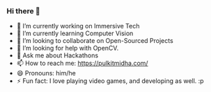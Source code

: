 ### Hi there 👋

<!--
**midopooler/midopooler** is a ✨ _special_ ✨ repository because its `README.md` (this file) appears on your GitHub profile.

Here are some ideas to get you started:
-->
- 🔭 I’m currently working on Immersive Tech 
- 🌱 I’m currently learning Computer Vision
- 👯 I’m looking to collaborate on Open-Sourced Projects
- 🤔 I’m looking for help with OpenCV.
- 💬 Ask me about Hackathons
- 📫 How to reach me: https://pulkitmidha.com/
- 😄 Pronouns: him/he
- ⚡ Fun fact: I love playing video games, and developing as well. :p

